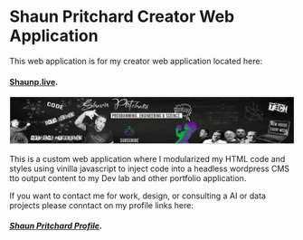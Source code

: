 # Shaun Pritchard Creator Web Application
This web application is for my creator web application located here:
#### [Shaunp.live](https://shaunp.live).  

![Shaun P Live Web App](/assets/banner.png)

This is a custom web application where I modularized my HTML code and styles using vinilla javascript to inject code into a headless wordpress CMS tto output content to my Dev lab and other portfolio application.

If you want to contact me for work, design, or consulting a AI or data projects please conntact on my profile links here:
##### [Shaun Pritchard Profile](https://github.com/shaungt1).
